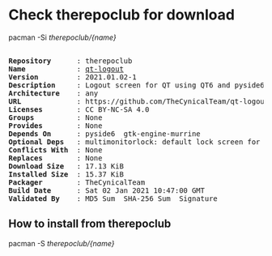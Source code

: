 # Check therepoclub for download

        
pacman -Si *therepoclub/{name}*

<div class="highlight"><pre class="highlight"><text>
<b>Repository</b>      : therepoclub
<b>Name</b>            : <a href='../../x86_64/qt-logout-2021.01.02-1-any.pkg.tar.zst'>qt-logout</a>
<b>Version</b>         : 2021.01.02-1
<b>Description</b>     : Logout screen for QT using QT6 and pyside6
<b>Architecture</b>    : any
<b>URL</b>             : https://github.com/TheCynicalTeam/qt-logout
<b>Licenses</b>        : CC BY-NC-SA 4.0
<b>Groups</b>          : None
<b>Provides</b>        : None
<b>Depends On</b>      : pyside6  gtk-engine-murrine
<b>Optional Deps</b>   : multimonitorlock: default lock screen for qt-logout
<b>Conflicts With</b>  : None
<b>Replaces</b>        : None
<b>Download Size</b>   : 17.13 KiB
<b>Installed Size</b>  : 15.37 KiB
<b>Packager</b>        : TheCynicalTeam <wayne6324@gmail.com>
<b>Build Date</b>      : Sat 02 Jan 2021 10:47:00 GMT
<b>Validated By</b>    : MD5 Sum  SHA-256 Sum  Signature
</text></pre></div>

## How to install from therepoclub

        
pacman -S *therepoclub/{name}*
